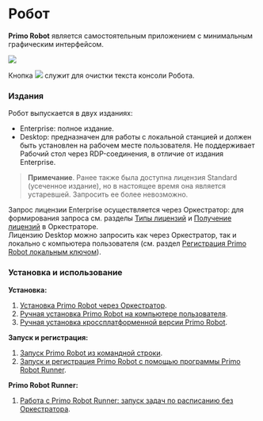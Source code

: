 # Робот

**Primo Robot** является самостоятельным приложением с минимальным графическим интерфейсом.

![](<../../.gitbook/assets/0 (8).png>)

Кнопка ![](<../../.gitbook/assets/4 (8).png>) служит для очистки текста консоли Робота.

### Издания

Робот выпускается в двух изданиях:

* Enterprise: полное издание.
* Desktop: предназначен для работы с локальной станцией и должен быть установлен на рабочем месте пользователя. Не поддерживает Рабочий стол через RDP-соединения, в отличие от издания Enterprise.

> **Примечание**. Ранее также была доступна лицензия Standard (усеченное издание), но в настоящее время она является устаревшей. Запросить ее более невозможно.

Запрос лицензии Enterprise осуществляется через Оркестратор: для формирования запроса см. разделы [Типы лицензий](https://docs.primo-rpa.ru/primo-rpa/orchestrator/settings/licensing/license-types) и [Получение лицензий](https://docs.primo-rpa.ru/primo-rpa/orchestrator/settings/licensing/new-license) в Оркестраторе.\
Лицензию Desktop можно запросить как через Оркестратор, так и локально с компьютера пользователя (см. раздел [Регистрация Primo Robot локальным ключом](https://docs.primo-rpa.ru/primo-rpa/primo-robot/robot-runner/registration-desktop)).

### Установка и использование

**Установка:**

1. [Установка Primo Robot через Оркестратор](https://docs.primo-rpa.ru/primo-rpa/orchestrator/settings/upload-robot). 
2. [Ручная установка Primo Robot на компьютере пользователя](https://docs.primo-rpa.ru/primo-rpa/primo-robot/install_robot). 
3. [Ручная установка кроссплатформенной версии Primo Robot](https://docs.primo-rpa.ru/primo-rpa/primo-robot/install_robot_core).

**Запуск и регистрация:**

1. [Запуск Primo Robot из командной строки](https://docs.primo-rpa.ru/primo-rpa/primo-robot/launch-command).
2. [Запуск и регистрация Primo Robot с помощью программы Primo Robot Runner](https://docs.primo-rpa.ru/primo-rpa/primo-robot/robot-runner/registration-desktop).

**Primo Robot Runner:**

1. [Работа с Primo Robot Runner: запуск задач по расписанию без Оркестратора](https://docs.primo-rpa.ru/primo-rpa/primo-robot/robot-runner/README).




